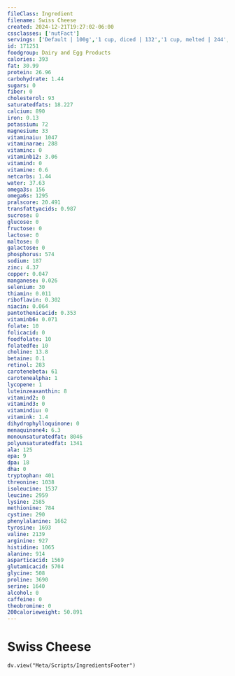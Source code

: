 ```yaml
---
fileClass: Ingredient
filename: Swiss Cheese
created: 2024-12-21T19:27:02-06:00
cssclasses: ['nutFact']
servings: ['Default | 100g','1 cup, diced | 132','1 cup, melted | 244','1 cup, shredded | 108','1 oz | 28.4','1 cubic inch | 15','1 slice (1 oz) | 28']
id: 171251
foodgroup: Dairy and Egg Products
calories: 393
fat: 30.99
protein: 26.96
carbohydrate: 1.44
sugars: 0
fiber: 0
cholesterol: 93
saturatedfats: 18.227
calcium: 890
iron: 0.13
potassium: 72
magnesium: 33
vitaminaiu: 1047
vitaminarae: 288
vitaminc: 0
vitaminb12: 3.06
vitamind: 0
vitamine: 0.6
netcarbs: 1.44
water: 37.63
omega3s: 156
omega6s: 1295
pralscore: 20.491
transfattyacids: 0.987
sucrose: 0
glucose: 0
fructose: 0
lactose: 0
maltose: 0
galactose: 0
phosphorus: 574
sodium: 187
zinc: 4.37
copper: 0.047
manganese: 0.026
selenium: 30
thiamin: 0.011
riboflavin: 0.302
niacin: 0.064
pantothenicacid: 0.353
vitaminb6: 0.071
folate: 10
folicacid: 0
foodfolate: 10
folatedfe: 10
choline: 13.8
betaine: 0.1
retinol: 283
carotenebeta: 61
carotenealpha: 1
lycopene: 1
luteinzeaxanthin: 8
vitamind2: 0
vitamind3: 0
vitamindiu: 0
vitamink: 1.4
dihydrophylloquinone: 0
menaquinone4: 6.3
monounsaturatedfat: 8046
polyunsaturatedfat: 1341
ala: 125
epa: 9
dpa: 18
dha: 0
tryptophan: 401
threonine: 1038
isoleucine: 1537
leucine: 2959
lysine: 2585
methionine: 784
cystine: 290
phenylalanine: 1662
tyrosine: 1693
valine: 2139
arginine: 927
histidine: 1065
alanine: 914
asparticacid: 1569
glutamicacid: 5704
glycine: 508
proline: 3690
serine: 1640
alcohol: 0
caffeine: 0
theobromine: 0
200calorieweight: 50.891
---
```


# Swiss Cheese

```dataviewjs
dv.view("Meta/Scripts/IngredientsFooter")
```